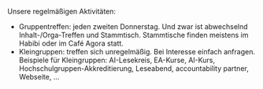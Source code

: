 Unsere regelmäßigen Aktivitäten:

 - Gruppentreffen: jeden zweiten Donnerstag. Und zwar ist abwechselnd Inhalt-/Orga-Treffen  und Stammtisch. Stammtische finden meistens im Habibi oder im Café Agora statt.
 - Kleingruppen: treffen sich unregelmäßig. Bei Interesse einfach anfragen. Beispiele für Kleingruppen:
AI-Lesekreis, EA-Kurse, AI-Kurs, Hochschulgruppen-Akkreditierung, Leseabend, accountability partner, Webseite, ...
